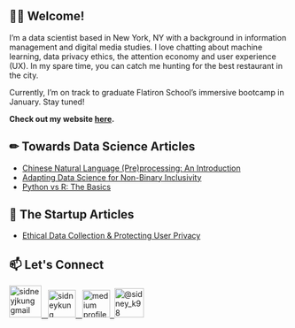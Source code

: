 ## 👋🏼  Welcome!

I’m a data scientist based in New York, NY with a background in information management and digital media studies. I love chatting about machine learning, data privacy ethics, the attention economy and user experience (UX). In my spare time, you can catch me hunting for the best restaurant in the city. 

Currently, I’m on track to graduate Flatiron School’s immersive bootcamp in January. Stay tuned!

**Check out my website [here](https://www.sidneykung.com/).**

## ✏  Towards Data Science Articles

- [Chinese Natural Language (Pre)processing: An Introduction](https://towardsdatascience.com/chinese-natural-language-pre-processing-an-introduction-995d16c2705f?source=friends_link&sk=85d63a64f5a1f8dd4235d77bae17aab3)
- [Adapting Data Science for Non-Binary Inclusivity](https://towardsdatascience.com/adapting-data-science-for-non-binary-inclusivity-368f35a560e3?sk=49cbf985272e62beac60f360112b5d6c)
- [Python vs R: The Basics](https://towardsdatascience.com/python-vs-r-the-basics-d754c45c1596?sk=9727e7fc6f177ebdb970e1fa7316ed94)

## 🌱  The Startup Articles

- [Ethical Data Collection & Protecting User Privacy](https://medium.com/swlh/should-digital-data-privacy-be-considered-a-human-right-ec6a9ea572ff?source=friends_link&sk=102295ec9b0367385dc381cfdd60047d)

## 📫  Let's Connect

<a href="mailto:sidneyjkung@gmail.com"><img src="https://www.iconarchive.com/download/i78210/igh0zt/ios7-style-metro-ui/MetroUI-Google-Gmail.ico" alt="sidneyjkung gmail" width="58"/>&nbsp;&nbsp;&nbsp;<a href="https://www.linkedin.com/in/sidneykung/"><img src="https://nepa.com/wp-content/uploads/2017/09/linkedin-logo.png" alt="sidneykung linkedin" width="50"/>&nbsp;&nbsp;&nbsp;<a href ="https://sidneykung.medium.com/"><img src="https://miro.medium.com/max/195/1*emiGsBgJu2KHWyjluhKXQw.png" alt="medium profile" width="50"/>&nbsp;&nbsp;<a href="https://twitter.com/sidney_k98"><img src="https://www.pinclipart.com/picdir/big/20-203122_follow-us-twitter-logo-square-png-clipart.png" alt="@sidney_k98" width = "53">


<!--
- 🔭 I’m currently working on ...
- 🌱 I’m currently learning ...
- 👯 I’m looking to collaborate on ...
- 🤔 I’m looking for help with ...
- 💬 Ask me about ...
- 📫 How to reach me: ...
- 😄 Pronouns: ...
- ⚡ Fun fact: ...
-->

